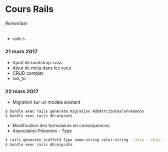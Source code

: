 # Cours Rails

###### Remember

 - rails s

### 21 mars 2017

 - Ajout de bootstrap-sass
 - Ajout de meta dans les vues
 - CRUD complet
 - link_to

### 22 mars 2017

 - Migration sur un modèle existant
 ```sh
 $ bundle exec rails generate migration AddAttributesToPokemons
 $ bundle exec rails db:migrate
 ```
  - Modification des formulaires en conséquences
  - Association Pokemon - Type
  ```sh
  $ rails generate scaffold Type name:string color:string --skip --skip-test-framework --skip-assets
  $ bundle exec rails db:migrate
  ```
